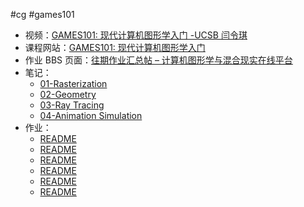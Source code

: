 #cg #games101

- 视频：[GAMES101: 现代计算机图形学入门 -UCSB 闫令琪](https://link.zhihu.com/?target=https%3A//sites.cs.ucsb.edu/~lingqi/teaching/games101.html)
- 课程网站：[GAMES101: 现代计算机图形学入门](https://sites.cs.ucsb.edu/~lingqi/teaching/games101.html)
- 作业 BBS 页面：[往期作业汇总帖 – 计算机图形学与混合现实在线平台](http://games-cn.org/forums/topic/allhw/)
- 笔记：
	- [01-Rasterization](01-Rasterization.md)
	- [02-Geometry](02-Geometry.md)
	- [03-Ray Tracing](03-Ray%20Tracing.md)
	- [04-Animation Simulation](04-Animation%20Simulation.md)
- 作业：
	- [README](Graphics/Games101/src/hw2/README.md)
	- [README](Graphics/Games101/src/hw3/README.md)
	- [README](Graphics/Games101/src/hw4/README.md)
	- [README](Graphics/Games101/src/hw5/README.md)
	- [README](Graphics/Games101/src/hw6/README.md)
	- [README](Graphics/Games101/src/hw7/README.md)
